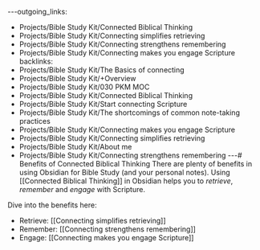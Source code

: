 ---outgoing_links:
  - Projects/Bible Study Kit/Connected Biblical Thinking
  - Projects/Bible Study Kit/Connecting simplifies retrieving
  - Projects/Bible Study Kit/Connecting strengthens remembering
  - Projects/Bible Study Kit/Connecting makes you engage Scripture
backlinks:
  - Projects/Bible Study Kit/The Basics of connecting
  - Projects/Bible Study Kit/+Overview
  - Projects/Bible Study Kit/030 PKM MOC
  - Projects/Bible Study Kit/Connected Biblical Thinking
  - Projects/Bible Study Kit/Start connecting Scripture
  - Projects/Bible Study Kit/The shortcomings of common note-taking practices
  - Projects/Bible Study Kit/Connecting makes you engage Scripture
  - Projects/Bible Study Kit/Connecting simplifies retrieving
  - Projects/Bible Study Kit/About me
  - Projects/Bible Study Kit/Connecting strengthens remembering
---# Benefits of Connected Biblical Thinking
There are plenty of benefits in using Obsidian for Bible Study (and your personal notes). Using [[Connected Biblical Thinking]] in Obsidian helps you to *retrieve*, *remember* and *engage* with Scripture.

Dive into the benefits here:
* Retrieve: [[Connecting simplifies retrieving]]
* Remember: [[Connecting strengthens remembering]]
* Engage: [[Connecting makes you engage Scripture]]